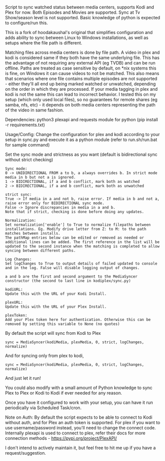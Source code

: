 Script to sync watched status between media centers, supports Kodi and Plex for now.
Both Episodes and Movies are supported. Sync at Tv Show/season level is not supported.
Basic knowledge of python is expected to configure/run this.

This is a fork of hoodakaushal's original that simplifies configuration and adds ability to sync between Linux to Windows installations, as well as setups where the file path is different.

Matching files across media centers is done by file path. A video in plex and kodi is considered same if they both have the same underlying file.
This has the advantage of not requiring any external API (eg TVDB) and can be run offline.
Paths are treated as case sensitive by default, on *nix systems this is fine, on Windows it can cause videos to not be matched.
This also means that scenarios where one file contains multiple episodes are not supported - either they'll all end up
being marked watched or unwatched, depending on the order in which they are processed.
If your media tagging in plex and kodi is not the same this can lead to incorrect behavior.
I tested this on my setup (which only used local files), so no guarantees for remote shares (eg samba, nfs, etc) - it
depends on both media centers representing the path of the video in same fashion.

Dependencies:
python3
plexapi and requests module for python (pip install -r requirements.txt)

Usage/Config:
Change the configuration for plex and kodi according to your setup in sync.py and execute it as a python module
(refer to run.sh/run.bat for sample command)

Set the sync mode and strictness as you want (default is bidirectional sync without strict checking)

    Sync mode:
    0 -> UNIDIRECTIONAL FROM a to b, a always overrides b. In strict mode media in b but not a is ignored.
    1 -> BIDIRECTIONAL, if a and b conflict, mark both as watched
    2 -> BIDIRECTIONAL, if a and b conflict, mark both as unwatched

    strict sync:
    True -> If media in a and not b, raise error. If media in b and not a, raise error only for BIDIRECTIONAL sync mode.
    False -> Ignore discrepancies in media in a and b.
    Note that if strict, checking is done before doing any updates.

    Normalization:
    Set normalization['enable'] to True to normalize filepaths between installations. Eg. Modify drive letter from Z: to M: to the path matches between installs.
    The pathMap entries below can be edited or removed as needed or additional lines can be added. The first reference in the list will be updated to the second instance when the matching is completed to allow syncing between different paths.
    
    Log Changes:
    Set logChanges to True to output details of failed updated to console and in the log. False will disable logging output of changes.

    a and b are the first and second argument to the MediaSyncer constructor (the second to last line in kodiplex/sync.py)
 
    kodiURL:
    Update this with the URL of your Kodi Install.
    
    plexURL:
    Update this with the URL of your Plex Install.
    
    plexToken:
    Add your Plex token here for authentication. Otherwise this can be removed by setting this variable to None (no quotes)
 
By default the script will sync from Kodi to Plex

    sync = MediaSyncer(kodiMedia, plexMedia, 0, strict, logChanges, normalize)

 And for syncing only from plex to kodi,

    sync = MediaSyncer(kodiMedia, plexMedia, 0, strict, logChanges, normalize)

And just let it run!

You could also modify with a small amount of Python knowledge to sync Plex to Plex or Kodi to Kodi if ever needed for any reason.

Once you have it configured to work with your setup, you can have it run periodically via Scheduled Task/cron.

Note on Auth:
By default the script expects to be able to connect to Kodi without auth, and for Plex an auth token is supported.
For plex if you want to use username/password instead, you'll need to change the connect code. Internally plexapi
is used to connect to plex, refer their docs for more connection methods - https://pypi.org/project/PlexAPI/

I don't intend to actively maintain it, but feel free to hit me up if you have a request/suggestion.

